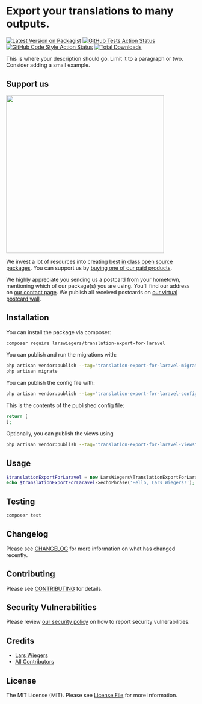 # Export your translations to many outputs.

[![Latest Version on Packagist](https://img.shields.io/packagist/v/larswiegers/translation-export-for-laravel.svg?style=flat-square)](https://packagist.org/packages/larswiegers/translation-export-for-laravel)
[![GitHub Tests Action Status](https://img.shields.io/github/actions/workflow/status/larswiegers/translation-export-for-laravel/run-tests.yml?branch=main&label=tests&style=flat-square)](https://github.com/larswiegers/translation-export-for-laravel/actions?query=workflow%3Arun-tests+branch%3Amain)
[![GitHub Code Style Action Status](https://img.shields.io/github/actions/workflow/status/larswiegers/translation-export-for-laravel/fix-php-code-style-issues.yml?branch=main&label=code%20style&style=flat-square)](https://github.com/larswiegers/translation-export-for-laravel/actions?query=workflow%3A"Fix+PHP+code+style+issues"+branch%3Amain)
[![Total Downloads](https://img.shields.io/packagist/dt/larswiegers/translation-export-for-laravel.svg?style=flat-square)](https://packagist.org/packages/larswiegers/translation-export-for-laravel)

This is where your description should go. Limit it to a paragraph or two. Consider adding a small example.

## Support us

[<img src="https://github-ads.s3.eu-central-1.amazonaws.com/translation-export-for-laravel.jpg?t=1" width="419px" />](https://spatie.be/github-ad-click/translation-export-for-laravel)

We invest a lot of resources into creating [best in class open source packages](https://spatie.be/open-source). You can support us by [buying one of our paid products](https://spatie.be/open-source/support-us).

We highly appreciate you sending us a postcard from your hometown, mentioning which of our package(s) you are using. You'll find our address on [our contact page](https://spatie.be/about-us). We publish all received postcards on [our virtual postcard wall](https://spatie.be/open-source/postcards).

## Installation

You can install the package via composer:

```bash
composer require larswiegers/translation-export-for-laravel
```

You can publish and run the migrations with:

```bash
php artisan vendor:publish --tag="translation-export-for-laravel-migrations"
php artisan migrate
```

You can publish the config file with:

```bash
php artisan vendor:publish --tag="translation-export-for-laravel-config"
```

This is the contents of the published config file:

```php
return [
];
```

Optionally, you can publish the views using

```bash
php artisan vendor:publish --tag="translation-export-for-laravel-views"
```

## Usage

```php
$translationExportForLaravel = new LarsWiegers\TranslationExportForLaravel();
echo $translationExportForLaravel->echoPhrase('Hello, Lars Wiegers!');
```

## Testing

```bash
composer test
```

## Changelog

Please see [CHANGELOG](CHANGELOG.md) for more information on what has changed recently.

## Contributing

Please see [CONTRIBUTING](CONTRIBUTING.md) for details.

## Security Vulnerabilities

Please review [our security policy](../../security/policy) on how to report security vulnerabilities.

## Credits

- [Lars Wiegers](https://github.com/LarsWiegers)
- [All Contributors](../../contributors)

## License

The MIT License (MIT). Please see [License File](LICENSE.md) for more information.
